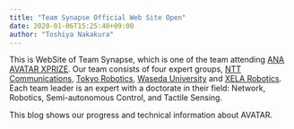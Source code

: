 ```yaml
---
title: "Team Synapse Official Web Site Open"
date: 2020-01-06T15:25:40+09:00
author: "Toshiya Nakakura"
---
```


This is WebSite of Team Synapse, which is one of the team attending [ANA AVATAR XPRIZE](https://www.xprize.org/prizes/avatar).
Our team consists of four expert groups, [NTT Communications](https://www.ntt.com/index.html), [Tokyo Robotics](https://robotics.tokyo/ja/), [Waseda University](www.waseda.jp) and [XELA Robotics](https://www.xelarobotics.com/). 
Each team leader is an expert with a doctorate in their field: Network, Robotics, Semi-autonomous Control, and Tactile Sensing. 

This blog shows our progress and technical information about AVATAR.
